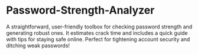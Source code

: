 # Password-Strength-Analyzer
A straightforward, user-friendly toolbox for checking password strength and generating robust ones. It estimates crack time and includes a quick guide with tips for staying safe online. Perfect for tightening account security and ditching weak passwords!
